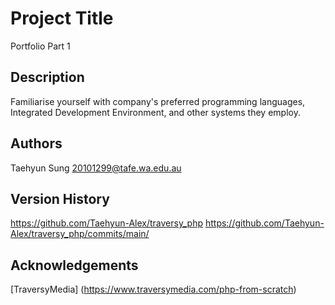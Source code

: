 # Project Title
Portfolio Part 1
## Description
Familiarise yourself with company's preferred programming languages,
Integrated Development Environment, and other systems they employ.
## Authors
Taehyun Sung
20101299@tafe.wa.edu.au

## Version History
https://github.com/Taehyun-Alex/traversy_php
https://github.com/Taehyun-Alex/traversy_php/commits/main/

## Acknowledgements
[TraversyMedia] (https://www.traversymedia.com/php-from-scratch)